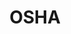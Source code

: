 ---
# This topic lives at
# https://digital.gov/topics/osha

# Topic Title
title: "OSHA"

# description — keep it short and clear
# summary: ""

# Weight
weight: 1

# For more information on managing topics,
# see https://github.com/GSA/digitalgov.gov/wiki/topics
---